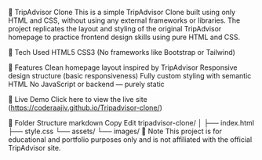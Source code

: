 🧳 TripAdvisor Clone
This is a simple TripAdvisor Clone built using only HTML and CSS, without using any external frameworks or libraries. 
The project replicates the layout and styling of the original TripAdvisor homepage to practice frontend design skills using pure HTML and CSS.

🔧 Tech Used
HTML5
CSS3 (No frameworks like Bootstrap or Tailwind)

🎯 Features
Clean homepage layout inspired by TripAdvisor
Responsive design structure (basic responsiveness)
Fully custom styling with semantic HTML
No JavaScript or backend — purely static

🚀 Live Demo
Click here to view the live site (https://coderaajiv.github.io/Tripadvisor-clone/)

📁 Folder Structure
markdown
Copy
Edit
tripadvisor-clone/
│
├── index.html
├── style.css
└── assets/
    └── images/
📌 Note
This project is for educational and portfolio purposes only and is not affiliated with the official TripAdvisor site.    
    
